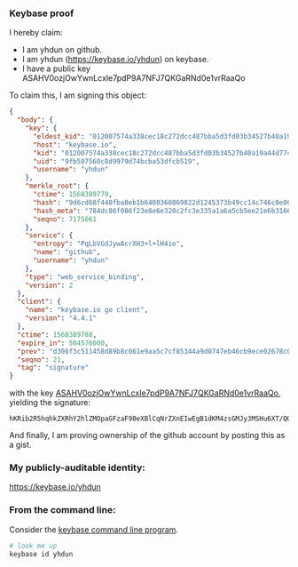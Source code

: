 ### Keybase proof

I hereby claim:

  * I am yhdun on github.
  * I am yhdun (https://keybase.io/yhdun) on keybase.
  * I have a public key ASAHV0ozjOwYwnLcxIe7pdP9A7NFJ7QKGaRNd0e1vrRaaQo

To claim this, I am signing this object:

```json
{
  "body": {
    "key": {
      "eldest_kid": "012007574a338cec18c272dcc487bba5d3fd03b34527b40a19a44d7747b5beb45a690a",
      "host": "keybase.io",
      "kid": "012007574a338cec18c272dcc487bba5d3fd03b34527b40a19a44d7747b5beb45a690a",
      "uid": "9fb587560c8d9979d74bcba53dfcb519",
      "username": "yhdun"
    },
    "merkle_root": {
      "ctime": 1568389779,
      "hash": "9d6cd68f440fba8eb1b6480360869822d1245373b49cc14c746c0e065a00b6623f0f53704b1c50ed4833ec8c1807b2d3df9684b53c8b0dc48f246d03d9f60c9d",
      "hash_meta": "784dc86f086f23e8e6e320c2fc3e335a1a6a5cb5ee21e6b316619ef6aba597dc",
      "seqno": 7175061
    },
    "service": {
      "entropy": "PqLbVGdJywAcrXH3+l+lH4io",
      "name": "github",
      "username": "yhdun"
    },
    "type": "web_service_binding",
    "version": 2
  },
  "client": {
    "name": "keybase.io go client",
    "version": "4.4.1"
  },
  "ctime": 1568389788,
  "expire_in": 504576000,
  "prev": "d306f3c511458d89b8c061e9aa5c7cf85344a9d0747eb46cb9ece02678c06fd9",
  "seqno": 21,
  "tag": "signature"
}
```

with the key [ASAHV0ozjOwYwnLcxIe7pdP9A7NFJ7QKGaRNd0e1vrRaaQo](https://keybase.io/yhdun), yielding the signature:

```
hKRib2R5hqhkZXRhY2hlZMOpaGFzaF90eXBlCqNrZXnEIwEgB1dKM4zsGMJy3MSHu6XT/QOzRSe0ChmkTXdHtb60WmkKp3BheWxvYWTESpcCFcQg0wbzxRFFjYm4wGHpqlx8+FNEqdB0frRsuezgJnjAb9nEIB82FjyIEhFhNT16K8v4TLNofXBf+6XI9bQGsokGPurgAgHCo3NpZ8RAtS35gNfcTCWdXAbw1A5vjY2WdjT3Ls+BkFiWNAgT9Elscdj2KxE0HGKqEERIkIgnHGUX0Nwp/GpUesXrQQbrDahzaWdfdHlwZSCkaGFzaIKkdHlwZQildmFsdWXEIIpjwNi00FJqLXbmPDVDKGFOmV7zb4Yap/+jXuHqqy6uo3RhZ80CAqd2ZXJzaW9uAQ==

```

And finally, I am proving ownership of the github account by posting this as a gist.

### My publicly-auditable identity:

https://keybase.io/yhdun

### From the command line:

Consider the [keybase command line program](https://keybase.io/download).

```bash
# look me up
keybase id yhdun
```
